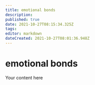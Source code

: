 ```yaml
---
title: emotional bonds
description: 
published: true
date: 2021-10-27T08:15:34.325Z
tags: 
editor: markdown
dateCreated: 2021-10-27T08:01:36.948Z
---
```


# emotional bonds
Your content here